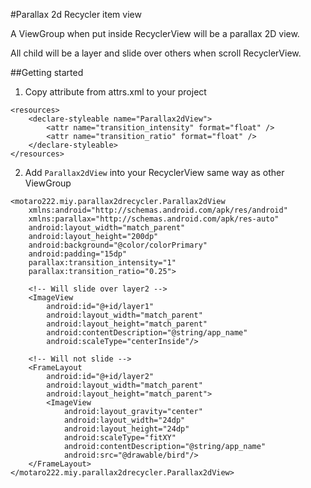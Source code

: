 #Parallax 2d Recycler item view

A ViewGroup when put inside RecyclerView will be a parallax 2D view.

All child will be a layer and slide over others when scroll RecyclerView.

##Getting started

1. Copy attribute from attrs.xml to your project

```
<resources>
    <declare-styleable name="Parallax2dView">
        <attr name="transition_intensity" format="float" />
        <attr name="transition_ratio" format="float" />
    </declare-styleable>
</resources>
```

2. Add `Parallax2dView` into your RecyclerView same way as other ViewGroup

```
<motaro222.miy.parallax2drecycler.Parallax2dView
    xmlns:android="http://schemas.android.com/apk/res/android"
    xmlns:parallax="http://schemas.android.com/apk/res-auto"
    android:layout_width="match_parent"
    android:layout_height="200dp"
    android:background="@color/colorPrimary"
    android:padding="15dp"
    parallax:transition_intensity="1"
    parallax:transition_ratio="0.25">

    <!-- Will slide over layer2 -->
    <ImageView
        android:id="@+id/layer1"
        android:layout_width="match_parent"
        android:layout_height="match_parent"
        android:contentDescription="@string/app_name"
        android:scaleType="centerInside"/>

    <!-- Will not slide -->
    <FrameLayout
        android:id="@+id/layer2"
        android:layout_width="match_parent"
        android:layout_height="match_parent">
        <ImageView
            android:layout_gravity="center"
            android:layout_width="24dp"
            android:layout_height="24dp"
            android:scaleType="fitXY"
            android:contentDescription="@string/app_name"
            android:src="@drawable/bird"/>
    </FrameLayout>
</motaro222.miy.parallax2drecycler.Parallax2dView>
```
